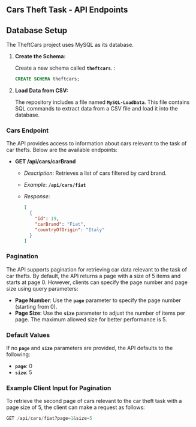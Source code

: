 ## **Cars Theft Task - API Endpoints**

## **Database Setup**

The TheftCars project uses MySQL as its database. 

1. **Create the Schema:**
    
    Create a new schema called **`theftcars`**. :
    
    ```sql
    CREATE SCHEMA theftcars;
    ```
    
2. **Load Data from CSV:**
    
   The repository includes a file named **`MySQL-LoadData`**. 
This file contains SQL commands to extract data from a CSV file and load it into the database.


### **Cars Endpoint**

The API provides access to information about cars relevant to the task of car thefts. 
Below are the available endpoints:

- **GET /api/cars/carBrand**
    - *Description*: Retrieves a list of cars filtered by card brand.
    - *Example*: **`/api/cars/fiat`**
    - *Response*:

        ```json
        [
          {
            "id": 19,
            "carBrand": "Fiat",
            "countryOfOrigin": "Italy"
          }
        ]
        
        ```
        

### **Pagination**

The API supports pagination for retrieving car data relevant to the task of car thefts. By default, the API returns a page with a size of 5 items and starts at page 0. However, clients can specify the page number and page size using query parameters:

- **Page Number**: Use the **`page`** parameter to specify the page number (starting from 0).
- **Page Size**: Use the **`size`** parameter to adjust the number of items per page. The maximum allowed size for better performance is 5.

### Default Values

If no **`page`** and **`size`** parameters are provided, the API defaults to the following:

- **`page`**: 0
- **`size`**: 5

### Example Client Input for Pagination

To retrieve the second page of cars relevant to the car theft task with a page size of 5, the client can make a request as follows:

```nasm
GET /api/cars/fiat?page=1&size=5
```
